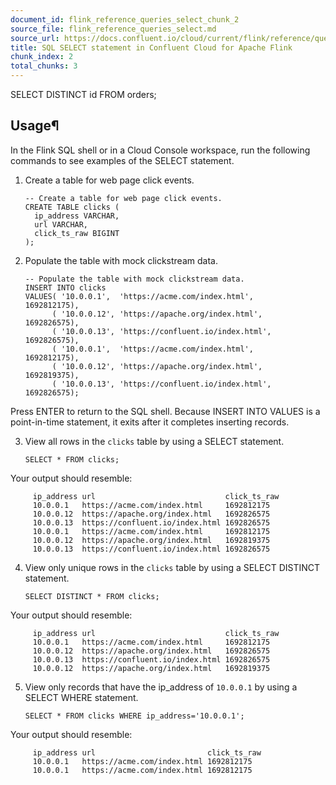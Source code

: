 ```yaml
---
document_id: flink_reference_queries_select_chunk_2
source_file: flink_reference_queries_select.md
source_url: https://docs.confluent.io/cloud/current/flink/reference/queries/select.html
title: SQL SELECT statement in Confluent Cloud for Apache Flink
chunk_index: 2
total_chunks: 3
---
```


SELECT DISTINCT id FROM orders;

## Usage¶

In the Flink SQL shell or in a Cloud Console workspace, run the following commands to see examples of the SELECT statement.

  1. Create a table for web page click events.

         -- Create a table for web page click events.
         CREATE TABLE clicks (
           ip_address VARCHAR,
           url VARCHAR,
           click_ts_raw BIGINT
         );

  2. Populate the table with mock clickstream data.

         -- Populate the table with mock clickstream data.
         INSERT INTO clicks
         VALUES( '10.0.0.1',  'https://acme.com/index.html',     1692812175),
               ( '10.0.0.12', 'https://apache.org/index.html',   1692826575),
               ( '10.0.0.13', 'https://confluent.io/index.html', 1692826575),
               ( '10.0.0.1',  'https://acme.com/index.html',     1692812175),
               ( '10.0.0.12', 'https://apache.org/index.html',   1692819375),
               ( '10.0.0.13', 'https://confluent.io/index.html', 1692826575);

Press ENTER to return to the SQL shell. Because INSERT INTO VALUES is a point-in-time statement, it exits after it completes inserting records.

  3. View all rows in the `clicks` table by using a SELECT statement.

         SELECT * FROM clicks;

Your output should resemble:

         ip_address url                             click_ts_raw
         10.0.0.1   https://acme.com/index.html     1692812175
         10.0.0.12  https://apache.org/index.html   1692826575
         10.0.0.13  https://confluent.io/index.html 1692826575
         10.0.0.1   https://acme.com/index.html     1692812175
         10.0.0.12  https://apache.org/index.html   1692819375
         10.0.0.13  https://confluent.io/index.html 1692826575

  4. View only unique rows in the `clicks` table by using a SELECT DISTINCT statement.

         SELECT DISTINCT * FROM clicks;

Your output should resemble:

         ip_address url                             click_ts_raw
         10.0.0.1   https://acme.com/index.html     1692812175
         10.0.0.12  https://apache.org/index.html   1692826575
         10.0.0.13  https://confluent.io/index.html 1692826575
         10.0.0.12  https://apache.org/index.html   1692819375

  5. View only records that have the ip_address of `10.0.0.1` by using a SELECT WHERE statement.

         SELECT * FROM clicks WHERE ip_address='10.0.0.1';

Your output should resemble:

         ip_address url                         click_ts_raw
         10.0.0.1   https://acme.com/index.html 1692812175
         10.0.0.1   https://acme.com/index.html 1692812175
